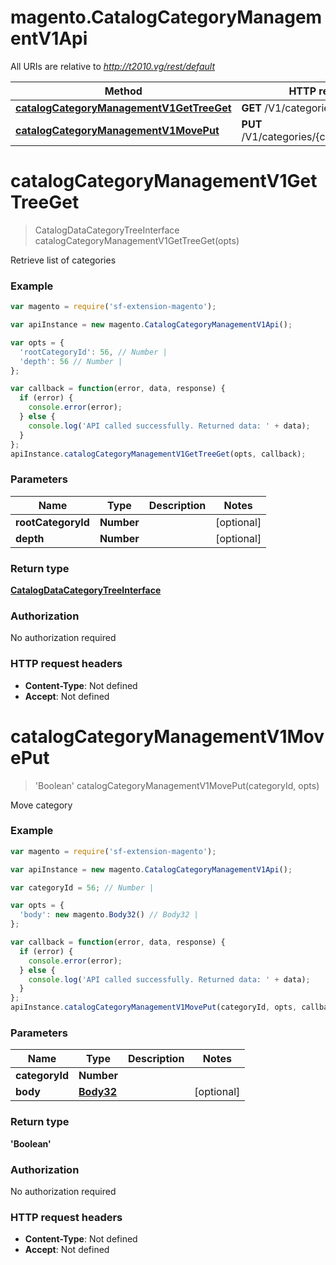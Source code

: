 # magento.CatalogCategoryManagementV1Api

All URIs are relative to *http://t2010.vg/rest/default*

Method | HTTP request | Description
------------- | ------------- | -------------
[**catalogCategoryManagementV1GetTreeGet**](CatalogCategoryManagementV1Api.md#catalogCategoryManagementV1GetTreeGet) | **GET** /V1/categories | 
[**catalogCategoryManagementV1MovePut**](CatalogCategoryManagementV1Api.md#catalogCategoryManagementV1MovePut) | **PUT** /V1/categories/{categoryId}/move | 


<a name="catalogCategoryManagementV1GetTreeGet"></a>
# **catalogCategoryManagementV1GetTreeGet**
> CatalogDataCategoryTreeInterface catalogCategoryManagementV1GetTreeGet(opts)



Retrieve list of categories

### Example
```javascript
var magento = require('sf-extension-magento');

var apiInstance = new magento.CatalogCategoryManagementV1Api();

var opts = { 
  'rootCategoryId': 56, // Number | 
  'depth': 56 // Number | 
};

var callback = function(error, data, response) {
  if (error) {
    console.error(error);
  } else {
    console.log('API called successfully. Returned data: ' + data);
  }
};
apiInstance.catalogCategoryManagementV1GetTreeGet(opts, callback);
```

### Parameters

Name | Type | Description  | Notes
------------- | ------------- | ------------- | -------------
 **rootCategoryId** | **Number**|  | [optional] 
 **depth** | **Number**|  | [optional] 

### Return type

[**CatalogDataCategoryTreeInterface**](CatalogDataCategoryTreeInterface.md)

### Authorization

No authorization required

### HTTP request headers

 - **Content-Type**: Not defined
 - **Accept**: Not defined

<a name="catalogCategoryManagementV1MovePut"></a>
# **catalogCategoryManagementV1MovePut**
> &#39;Boolean&#39; catalogCategoryManagementV1MovePut(categoryId, opts)



Move category

### Example
```javascript
var magento = require('sf-extension-magento');

var apiInstance = new magento.CatalogCategoryManagementV1Api();

var categoryId = 56; // Number | 

var opts = { 
  'body': new magento.Body32() // Body32 | 
};

var callback = function(error, data, response) {
  if (error) {
    console.error(error);
  } else {
    console.log('API called successfully. Returned data: ' + data);
  }
};
apiInstance.catalogCategoryManagementV1MovePut(categoryId, opts, callback);
```

### Parameters

Name | Type | Description  | Notes
------------- | ------------- | ------------- | -------------
 **categoryId** | **Number**|  | 
 **body** | [**Body32**](Body32.md)|  | [optional] 

### Return type

**&#39;Boolean&#39;**

### Authorization

No authorization required

### HTTP request headers

 - **Content-Type**: Not defined
 - **Accept**: Not defined

